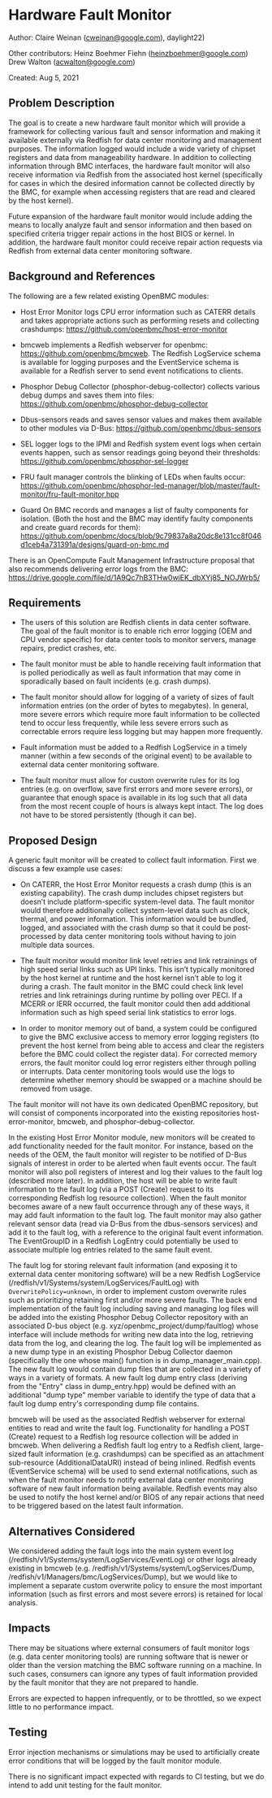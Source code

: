 # Hardware Fault Monitor

Author:
  Claire Weinan (cweinan@google.com), daylight22)

Other contributors:
  Heinz Boehmer Fiehn (heinzboehmer@google.com)
  Drew Walton (acwalton@google.com)

Created:
  Aug 5, 2021

## Problem Description
The goal is to create a new hardware fault monitor which will provide a
framework for collecting various fault and sensor information and making it
available externally via Redfish for data center monitoring and management
purposes. The information logged would include a wide variety of chipset
registers and data from manageability hardware. In addition to collecting
information through BMC interfaces, the hardware fault monitor will also
receive information via Redfish from the associated host kernel (specifically
for cases in which the desired information cannot be collected directly by the
BMC, for example when accessing registers that are read and cleared by the host
kernel).

Future expansion of the hardware fault monitor would include adding the means
to locally analyze fault and sensor information and then based on specified
criteria trigger repair actions in the host BIOS or kernel. In addition, the
hardware fault monitor could receive repair action requests via Redfish from
external data center monitoring software.


## Background and References
The following are a few related existing OpenBMC modules:

- Host Error Monitor logs CPU error information such as CATERR details and
  takes appropriate actions such as performing resets and collecting
  crashdumps: https://github.com/openbmc/host-error-monitor

- bmcweb implements a Redfish webserver for openbmc:
  https://github.com/openbmc/bmcweb. The Redfish LogService schema is available
  for logging purposes and the EventService schema is available for a Redfish
  server to send event notifications to clients.

- Phosphor Debug Collector (phosphor-debug-collector) collects various debug
  dumps and saves them into files:
  https://github.com/openbmc/phosphor-debug-collector

- Dbus-sensors reads and saves sensor values and makes them available to other
  modules via D-Bus: https://github.com/openbmc/dbus-sensors

- SEL logger logs to the IPMI and Redfish system event logs when certain events
  happen, such as sensor readings going beyond their thresholds:
  https://github.com/openbmc/phosphor-sel-logger

- FRU fault manager controls the blinking of LEDs when faults occur:
  https://github.com/openbmc/phosphor-led-manager/blob/master/fault-monitor/fru-fault-monitor.hpp

- Guard On BMC records and manages a list of faulty components for isolation.
  (Both the host and the BMC may identify faulty components and create guard
  records for them):
  https://github.com/openbmc/docs/blob/9c79837a8a20dc8e131cc8f046d1ceb4a731391a/designs/guard-on-bmc.md

There is an OpenCompute Fault Management Infrastructure proposal that also
recommends delivering error logs from the BMC:
https://drive.google.com/file/d/1A9Qc7hB3THw0wiEK_dbXYj85_NOJWrb5/


## Requirements
- The users of this solution are Redfish clients in data center software. The
  goal of the fault monitor is to enable rich error logging (OEM and CPU vendor
  specific) for data center tools to monitor servers, manage repairs, predict
  crashes, etc.

- The fault monitor must be able to handle receiving fault information that is
  polled periodically as well as fault information that may come in
  sporadically based on fault incidents (e.g. crash dumps).

- The fault monitor should allow for logging of a variety of sizes of fault
  information entries (on the order of bytes to megabytes). In general, more
  severe errors which require more fault information to be collected tend to
  occur less frequently, while less severe errors such as correctable errors
  require less logging but may happen more frequently.

- Fault information must be added to a Redfish LogService in a timely manner
  (within a few seconds of the original event) to be available to external data
  center monitoring software.

- The fault monitor must allow for custom overwrite rules for its log entries
  (e.g. on overflow, save first errors and more severe errors), or guarantee
  that enough space is available in its log such that all data from the most
  recent couple of hours is always kept intact. The log does not have to be
  stored persistently (though it can be).


## Proposed Design
A generic fault monitor will be created to collect fault information. First we
discuss a few example use cases:

- On CATERR, the Host Error Monitor requests a crash dump (this is an existing
  capability). The crash dump includes chipset registers but doesn’t include
  platform-specific system-level data. The fault monitor would therefore
  additionally collect system-level data such as clock, thermal, and power
  information. This information would be bundled, logged, and associated with
  the crash dump so that it could be post-processed by data center monitoring
  tools without having to join multiple data sources.

- The fault monitor would monitor link level retries and link retrainings of
  high speed serial links such as UPI links. This isn’t typically monitored by
  the host kernel at runtime and the host kernel isn’t able to log it during a
  crash. The fault monitor in the BMC could check link level retries and link
  retrainings during runtime by polling over PECI. If a MCERR or IERR occurred,
  the fault monitor could then add additional information such as high speed
  serial link statistics to error logs.

- In order to monitor memory out of band, a system could be configured to give
  the BMC exclusive access to memory error logging registers (to prevent the
  host kernel from being able to access and clear the registers before the BMC
  could collect the register data). For corrected memory errors, the fault
  monitor could log error registers either through polling or interrupts. Data
  center monitoring tools would use the logs to determine whether memory should
  be swapped or a machine should be removed from usage.

The fault monitor will not have its own dedicated OpenBMC repository, but will
consist of components incorporated into the existing repositories
host-error-monitor, bmcweb, and phosphor-debug-collector.

In the existing Host Error Monitor module, new monitors will be created to add
functionality needed for the fault monitor. For instance, based on the needs of
the OEM, the fault monitor will register to be notified of D-Bus signals of
interest in order to be alerted when fault events occur. The fault monitor will
also poll registers of interest and log their values to the fault log
(described more later). In addition, the host will be able to write fault
information to the fault log (via a POST (Create) request to its corresponding
Redfish log resource collection). When the fault monitor becomes aware of a new
fault occurrence through any of these ways, it may add fault information to the
fault log. The fault monitor may also gather relevant sensor data (read via
D-Bus from the dbus-sensors services) and add it to the fault log, with a
reference to the original fault event information. The EventGroupID in a
Redfish LogEntry could potentially be used to associate multiple log entries
related to the same fault event.

The fault log for storing relevant fault information (and exposing it to
external data center monitoring software) will be a new Redfish LogService
(/redfish/v1/Systems/system/LogServices/FaultLog) with
`OverwritePolicy=unknown`, in order to implement custom overwrite rules such as
prioritizing retaining first and/or more severe faults. The back end
implementation of the fault log including saving and managing log files will be
added into the existing Phosphor Debug Collector repository with an associated
D-bus object (e.g. xyz/openbmc_project/dump/faultlog) whose interface will
include methods for writing new data into the log, retrieving data from the
log, and clearing the log. The fault log will be implemented as a new dump type
in an existing Phosphor Debug Collector daemon (specifically the one whose
main() function is in dump_manager_main.cpp). The new fault log would contain
dump files that are collected in a variety of ways in a variety of formats. A
new fault log dump entry class (deriving from the "Entry" class in
dump_entry.hpp) would be defined with an additional "dump type" member variable
to identify the type of data that a fault log dump entry's corresponding dump
file contains.

bmcweb will be used as the associated Redfish webserver for external entities
to read and write the fault log. Functionality for handling a POST (Create)
request to a Redfish log resource collection will be added in bmcweb. When
delivering a Redfish fault log entry to a Redfish client, large-sized fault
information (e.g. crashdumps) can be specified as an attachment sub-resource
(AdditionalDataURI) instead of being inlined. Redfish events (EventService
schema) will be used to send external notifications, such as when the fault
monitor needs to notify external data center monitoring software of new fault
information being available. Redfish events may also be used to notify the host
kernel and/or BIOS of any repair actions that need to be triggered based on the
latest fault information.


## Alternatives Considered
We considered adding the fault logs into the main system event log
(/redfish/v1/Systems/system/LogServices/EventLog) or other logs already
existing in bmcweb (e.g. /redfish/v1/Systems/system/LogServices/Dump,
/redfish/v1/Managers/bmc/LogServices/Dump), but we would like to implement a
separate custom overwrite policy to ensure the most important information (such
as first errors and most severe errors) is retained for local analysis.


## Impacts
There may be situations where external consumers of fault monitor logs (e.g.
data center monitoring tools) are running software that is newer or older than
the version matching the BMC software running on a machine. In such cases,
consumers can ignore any types of fault information provided by the fault
monitor that they are not prepared to handle.

Errors are expected to happen infrequently, or to be throttled, so we expect
little to no performance impact.

## Testing
Error injection mechanisms or simulations may be used to artificially create
error conditions that will be logged by the fault monitor module.

There is no significant impact expected with regards to CI testing, but we do
intend to add unit testing for the fault monitor.
